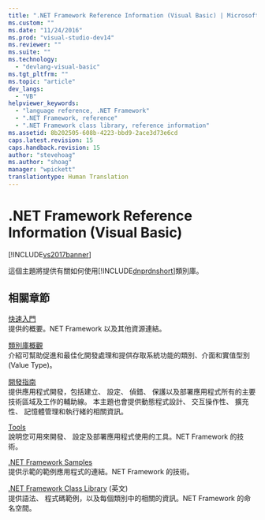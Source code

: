 ```yaml
---
title: ".NET Framework Reference Information (Visual Basic) | Microsoft Docs"
ms.custom: ""
ms.date: "11/24/2016"
ms.prod: "visual-studio-dev14"
ms.reviewer: ""
ms.suite: ""
ms.technology: 
  - "devlang-visual-basic"
ms.tgt_pltfrm: ""
ms.topic: "article"
dev_langs: 
  - "VB"
helpviewer_keywords: 
  - "language reference, .NET Framework"
  - ".NET Framework, reference"
  - ".NET Framework class library, reference information"
ms.assetid: 8b202505-608b-4223-bbd9-2ace3d73e6cd
caps.latest.revision: 15
caps.handback.revision: 15
author: "stevehoag"
ms.author: "shoag"
manager: "wpickett"
translationtype: Human Translation
---
```

# .NET Framework Reference Information (Visual Basic)
[!INCLUDE[vs2017banner](../../csharp/includes/vs2017banner.md)]

這個主題將提供有關如何使用[!INCLUDE[dnprdnshort](../../csharp/getting-started/includes/dnprdnshort_md.md)]類別庫。  
  
## 相關章節  
 [快速入門](../Topic/Getting%20Started%20with%20the%20.NET%20Framework.md)  
 提供的概要。NET Framework 以及其他資源連結。  
  
 [類別庫概觀](../Topic/.NET%20Framework%20Class%20Library%20Overview.md)  
 介紹可幫助促進和最佳化開發處理和提供存取系統功能的類別、介面和實值型別 \(Value Type\)。  
  
 [開發指南](../Topic/.NET%20Framework%20Development%20Guide.md)  
 提供應用程式開發，包括建立、 設定、 偵錯、 保護以及部署應用程式所有的主要技術區域及工作的輔助線。  本主題也會提供動態程式設計、 交互操作性、 擴充性、 記憶體管理和執行緒的相關資訊。  
  
 [Tools](../Topic/.NET%20Framework%20Tools.md)  
 說明您可用來開發、 設定及部署應用程式使用的工具。NET Framework 的技術。  
  
 [.NET Framework Samples](http://msdn.microsoft.com/zh-tw/177055f8-4a1f-43e7-aee6-995c196079b1)  
 提供示範的範例應用程式的連結。NET Framework 的技術。  
  
 [.NET Framework Class Library](http://go.microsoft.com/fwlink/?LinkID=227195) \(英文\)  
 提供語法、 程式碼範例，以及每個類別中的相關的資訊。NET Framework 的命名空間。